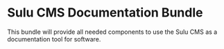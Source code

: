 # Sulu CMS Documentation Bundle

This bundle will provide all needed components to use the Sulu CMS as a documentation tool for software.
